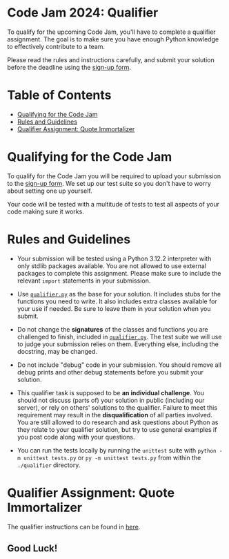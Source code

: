 # Code Jam 2024: Qualifier

To qualify for the upcoming Code Jam, you'll have to complete a qualifier assignment. The goal is to make sure you have enough Python knowledge to effectively contribute to a team.

Please read the rules and instructions carefully, and submit your solution before the deadline using the [sign-up form](https://forms.pythondiscord.com/form/cj11-2024-qualifier).


# Table of Contents

- [Qualifying for the Code Jam](#qualifying-for-the-code-jam)
- [Rules and Guidelines](#rules-and-guidelines)
- [Qualifier Assignment: Quote Immortalizer](#qualifier-assignment-quote-immortalizer)


# Qualifying for the Code Jam

To qualify for the Code Jam you will be required to upload your submission to the [sign-up form](https://forms.pythondiscord.com/form/cj11-2024-qualifier).
We set up our test suite so you don't have to worry about setting one up yourself.

Your code will be tested with a multitude of tests to test all aspects of your code making sure it works.

# Rules and Guidelines

- Your submission will be tested using a Python 3.12.2 interpreter with only stdlib packages available. You are not allowed to use external packages to complete this assignment. Please make sure to include the relevant `import` statements in your submission.

- Use [`qualifier.py`](qualifier/qualifier.py) as the base for your solution. It includes stubs for the functions you need to write. It also includes extra classes available for your use if needed. Be sure to leave them in your solution when you submit.

- Do not change the **signatures** of the classes and functions you are challenged to finish, included in [`qualifier.py`](qualifier/qualifier.py). The test suite we will use to judge your submission relies on them. Everything else, including the docstring, may be changed.

- Do not include "debug" code in your submission. You should remove all debug prints and other debug statements before you submit your solution.

- This qualifier task is supposed to be **an individual challenge**. You should not discuss (parts of) your solution in public (including our server), or rely on others' solutions to the qualifier. Failure to meet this requirement may result in the **disqualification** of all parties involved. You are still allowed to do research and ask questions about Python as they relate to your qualifier solution, but try to use general examples if you post code along with your questions.

- You can run the tests locally by running the `unittest` suite with `python -m unittest tests.py` or `py -m unittest tests.py` from within the `./qualifier` directory.

# Qualifier Assignment: Quote Immortalizer

The qualifier instructions can be found in [here](https://pythondiscord.notion.site/Code-Jam-11-Brief-5d9e9d58d14a402c828a9289abdae45e?pvs=4).

## Good Luck!
